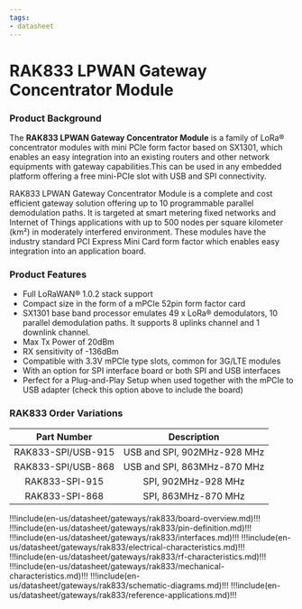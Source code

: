 ```yaml
---
tags:
- datasheet
---
```


# RAK833 LPWAN Gateway Concentrator Module

<rk-img
  src="/assets/images/datasheet/rak833/rak833.png"
  width="60%"
  figure-number="1"
  caption="RAK833 LPWAN Gateway Concentrator Module"
/>

### Product Background

The **RAK833 LPWAN Gateway Concentrator Module** is a family of LoRa® concentrator modules with mini PCIe form factor based on SX1301, which enables an easy integration into an existing routers and other network equipments with gateway capabilities.This can be used in any embedded platform offering a free mini-PCIe slot with USB and SPI connectivity.

RAK833 LPWAN Gateway Concentrator Module is a complete and cost efficient gateway solution offering up to 10 programmable parallel demodulation paths. It is targeted at smart metering fixed networks and Internet of Things applications with up to 500 nodes per square kilometer (km²) in moderately interfered environment. These modules have the industry standard PCI Express Mini Card form factor which enables easy integration into an application board.

### Product Features

- Full LoRaWAN® 1.0.2 stack support
- Compact size in the form of a mPCIe 52pin form factor card
- SX1301 base band processor emulates 49 x LoRa® demodulators, 10 parallel demodulation paths. It supports 8 uplinks channel and 1 downlink channel.
- Max Tx Power of 20dBm
- RX sensitivity of -136dBm
- Compatible with 3.3V mPCIe type slots, common for 3G/LTE modules
- With an option for SPI interface board or both SPI and USB interfaces
- Perfect for a Plug-and-Play Setup when used together with the mPCIe to USB adapter (check this option above to include the board)

### RAK833 Order Variations

|    Part Number     |         Description         |
| :----------------: | :-------------------------: |
| RAK833-SPI/USB-915 | USB and SPI, 902MHz-928 MHz |
| RAK833-SPI/USB-868 | USB and SPI, 863MHz-870 MHz |
|   RAK833-SPI-915   |     SPI, 902MHz-928 MHz     |
|   RAK833-SPI-868   |     SPI, 863MHz-870 MHz     |

!!!include(en-us/datasheet/gateways/rak833/board-overview.md)!!!
!!!include(en-us/datasheet/gateways/rak833/pin-definition.md)!!!
!!!include(en-us/datasheet/gateways/rak833/interfaces.md)!!!
!!!include(en-us/datasheet/gateways/rak833/electrical-characteristics.md)!!!
!!!include(en-us/datasheet/gateways/rak833/rf-characteristics.md)!!!
!!!include(en-us/datasheet/gateways/rak833/mechanical-characteristics.md)!!!
!!!include(en-us/datasheet/gateways/rak833/schematic-diagrams.md)!!!
!!!include(en-us/datasheet/gateways/rak833/reference-applications.md)!!!

